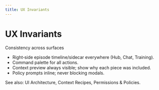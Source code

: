```yaml
---
title: UX Invariants
---
```


# UX Invariants

Consistency across surfaces
- Right‑side episode timeline/sidecar everywhere (Hub, Chat, Training).
- Command palette for all actions.
- Context preview always visible; show why each piece was included.
- Policy prompts inline; never blocking modals.

See also: UI Architecture, Context Recipes, Permissions & Policies.

